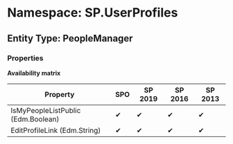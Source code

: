 # Namespace: SP.UserProfiles
## Entity Type: PeopleManager

### Properties

**Availability matrix**

Property | SPO | SP 2019 | SP 2016 | SP 2013
----------|-----|---------|---------|--------
IsMyPeopleListPublic (Edm.Boolean) | ✔ | ✔ | ✔ | ✔
EditProfileLink (Edm.String) | ✔ | ✔ | ✔ | ✔

